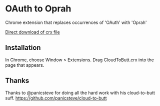 OAuth to Oprah
=============

Chrome extension that replaces occurrences of 'OAuth' with 'Oprah'

[Direct download of crx file](https://github.com/easement/oauth-to-oprah/blob/master/CloudToButt.crx?raw=true)


Installation
------------

In Chrome, choose Window > Extensions.  Drag CloudToButt.crx into the page that appears.


Thanks
------
Thanks to @panicsteve for doing all the hard work with his cloud-to-butt suff.
https://github.com/panicsteve/cloud-to-butt

